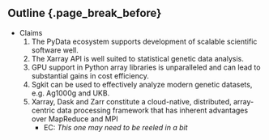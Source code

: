 ## Outline {.page_break_before}

- Claims
    1. The PyData ecosystem supports development of scalable scientific software well.
    2. The Xarray API is well suited to statistical genetic data analysis.
    3. GPU support in Python array libraries is unparalleled and can lead to substantial gains in cost efficiency. 
    4. Sgkit can be used to effectively analyze modern genetic datasets, e.g. Ag1000g and UKB.
    5. Xarray, Dask and Zarr constitute a cloud-native, distributed, array-centric data processing framework that has inherent advantages over MapReduce and MPI
        - EC: *This one may need to be reeled in a bit*   



